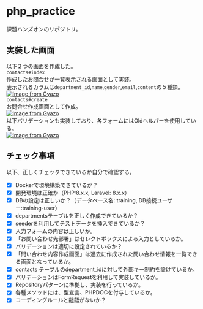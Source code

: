 # php_practice
課題ハンズオンのリポジトリ。

## 実装した画面
以下２つの画面を作成した。<br />
`contacts#index`<br />
作成したお問合せが一覧表示される画面として実装。<br />
表示されるカラムは`department_id`,`name`,`gender`,`email`,`content`の５種類。<br />
[![Image from Gyazo](https://i.gyazo.com/a150a0eda66a794e733b790287b04453.png)](https://gyazo.com/a150a0eda66a794e733b790287b04453) <br />
`contacts#create`<br />
お問合せ作成画面として作成。<br />
[![Image from Gyazo](https://i.gyazo.com/ce93d225b94df606c7d6f9d6b0d5d7b2.png)](https://gyazo.com/ce93d225b94df606c7d6f9d6b0d5d7b2) <br />
以下バリデーションも実装しており、各フォームにはOldヘルパーを使用している。<br />
[![Image from Gyazo](https://i.gyazo.com/df391058f838d5f9812ca0367df613b2.png)](https://gyazo.com/df391058f838d5f9812ca0367df613b2) <br />

## チェック事項
以下、正しくチェックできているか自分で確認する。
- [x] Dockerで環境構築できているか？ 
- [x] 開発環境は正確か（PHP:8.x.x, Laravel: 8.x.x） 
- [x] DBの設定は正しいか？（データベース名: training, DB接続ユーザー:training-user）
- [x] departmentsテーブルを正しく作成できているか？ 
- [x] seederを利用してテストデータを挿入できているか？
- [x] 入力フォームの内容は正しいか。
- [x] 「お問い合わせ先部署」はセレクトボックスによる入力としているか。
- [x] バリデーションは適切に設定されているか？
- [x] 「問い合わせ内容作成画面」は過去に作成された問い合わせ情報を一覧できる画面となっているか。
- [x] contacts テーブルのdepartment_idに対して外部キー制約を設けているか。
- [x] バリデーションはFormRequestを利用して実装しているか。 
- [x] Repositoryパターンに準拠し、実装を行っているか。 
- [x] 各種メソッドには、型宣言、PHPDOCを付与しているか。
- [x] コーディングルールと齟齬がないか？
